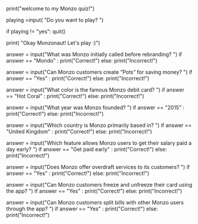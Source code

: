 print("welcome to my Monzo quiz!")

playing =input( "Do you want to play? ")

if playing != "yes":
  quit()

print( "Okay Monzonaut! Let's play :)")

answer = input("What was Monzo initially called before rebranding? ")
if answer == "Mondo" :
  print("Correct!")
else:
  print("Incorrect!")

answer = input("Can Monzo customers create “Pots” for saving money? ")
if answer == "Yes" :
  print("Correct!")
else:
  print("Incorrect!")

answer = input("What color is the famous Monzo debit card? ")
if answer == "Hot Coral" :
  print("Correct!")
else:
  print("Incorrect!")

answer = input("What year was Monzo founded? ")
if answer == "2015" :
  print("Correct!")
else:
  print("Incorrect!")

answer = input("Which country is Monzo primarily based in? ")
if answer == "United Kingdom" :
  print("Correct!")
else:
  print("Incorrect!")

answer = input("Which feature allows Monzo users to get their salary paid a day early? ")
if answer == "Get paid early" :
  print("Correct!")
else:
  print("Incorrect!")

answer = input("Does Monzo offer overdraft services to its customers? ")
if answer == "Yes" :
  print("Correct!")
else:
  print("Incorrect!")

answer = input("Can Monzo customers freeze and unfreeze their card using the app? ")
if answer == "Yes" :
  print("Correct!")
else:
  print("Incorrect!")

answer = input("Can Monzo customers split bills with other Monzo users through the app? ")
if answer == "Yes" :
  print("Correct!")
else:
  print("Incorrect!")
